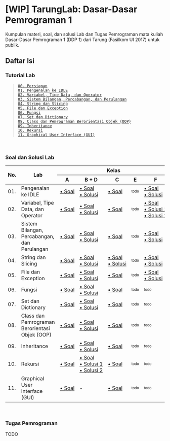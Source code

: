 # [WIP] TarungLab: Dasar-Dasar Pemrograman 1

Kumpulan materi, soal, dan solusi Lab dan Tugas Pemrograman mata kuliah
Dasar-Dasar Pemrograman 1 (DDP 1) dari Tarung (Fasilkom UI 2017) untuk publik.

## Daftar Isi

### Tutorial Lab

> [`00. Persiapan`][tutorial 00]  
> [`01. Pengenalan ke IDLE`][tutorial 01]  
> [`02. Variabel, Tipe Data, dan Operator`][tutorial 02]  
> [`03. Sistem Bilangan, Percabangan, dan Perulangan`][tutorial 03]  
> [`04. String dan Slicing`][tutorial 04]  
> [`05. File dan Exception`][tutorial 05]  
> [`06. Fungsi`][tutorial 06]  
> [`07. Set dan Dictionary`][tutorial 07]  
> [`08. Class dan Pemrograman Berorientasi Objek (OOP)`][tutorial 08]  
> [`09. Inheritance`][tutorial 09]  
> [`10. Rekursi`][tutorial 10]  
> [`11. Graphical User Interface (GUI)`][tutorial 11]

<br>

### Soal dan Solusi Lab

<table>
    <thead>
        <tr>
            <th rowspan="2" colspan="1">
                No.
            </th>
            <th rowspan="2" colspan="1">
                Lab
            </th>
            <th rowspan="1" colspan="6">
                Kelas
            </th>
        </tr>
        <tr>        
            <th>A</th>
            <th>B + D</th>
            <th>C</th>
            <th>E</th>
            <th>F</th>
        </tr>
    </thead>
    <tbody>
        <tr>
            <td>01.</td>
            <td>Pengenalan ke IDLE</td>
            <td><a href="lab/01/lab01_a_c.md">•&nbsp;Soal</a></td>
            <td>
                <a href="lab/01/lab01_b_d.md#pertarungan-1">•&nbsp;Soal</a>
                <br>
                <a href="lab/01/lab01_b_d_s1.py">•&nbsp;Solusi</a>
            </td>
            <td><a href="lab/01/lab01_a_c.md">•&nbsp;Soal</a></td>
            <td><sup><sub>todo</sub></sup></td>
            <td>
                <a href="lab/01/lab01_f.md">•&nbsp;Soal</a>
                <br>
                <a href="lab/01/lab01_f.py">•&nbsp;Solusi</a>
            </td>
        </tr>
        <tr>
            <td>02.</td>
            <td>Variabel, Tipe Data, dan Operator</td>
            <td><a href="lab/02/lab02_a.md">•&nbsp;Soal</a></td>
            <td>
                <a href="lab/01/lab01_b_d.md#pertarungan-2">•&nbsp;Soal</a>
                <br>
                <a href="lab/01/lab01_b_d_s2.py">•&nbsp;Solusi</a>
            </td>
            <td><a href="lab/02/lab02_c.md">•&nbsp;Soal</a></td>
            <td><sup><sub>todo</sub></sup></td>
            <td>
                <a href="lab/02/lab02_f.md">•&nbsp;Soal</a>
                <br>
                <a href="lab/02/lab02_f_s1.py">•&nbsp;Solusi&nbsp;1</a>
                <br>
                <a href="lab/02/lab02_f_s2.py">•&nbsp;Solusi&nbsp;2</a>
            </td>
        </tr>
        <tr>
            <td>03.</td>
            <td>Sistem Bilangan, Percabangan, dan Perulangan</td>
            <td><a href="lab/03/lab03_a.md">•&nbsp;Soal</a></td>
            <td>
                <a href="lab/02/lab02_b_d.md">•&nbsp;Soal</a>
                <br>
                <a href="lab/02/lab02_b_d.py">•&nbsp;Solusi</a>
            </td>
            <td><a href="lab/03/lab03_c.md">•&nbsp;Soal</a></td>
            <td><sup><sub>todo</sub></sup></td>
            <td>
                <a href="lab/03/lab03_f.md">•&nbsp;Soal</a>
                <br>
                <a href="lab/03/lab03_f.py">•&nbsp;Solusi</a>
            </td>
        </tr>
        <tr>
            <td>04.</td>
            <td>String dan Slicing</td>
            <td><a href="lab/04/lab04_a.md">•&nbsp;Soal</a></td>
            <td>
                <a href="lab/03/lab03_b_d.md">•&nbsp;Soal</a>
                <br>
                <a href="lab/03/lab03_b_d.py">•&nbsp;Solusi</a>
            </td>
            <td>
                <a href="lab/04/lab04_c.md">•&nbsp;Soal</a>
                <br>
                <a href="lab/04/lab04_c.py">•&nbsp;Solusi</a>
            </td>
            <td><sup><sub>todo</sub></sup></td>
            <td>
                <a href="lab/04/lab04_f.md">•&nbsp;Soal</a>
                <br>
                <a href="lab/04/lab04_f.py">•&nbsp;Solusi</a>
            </td>
        </tr>
        <tr>
            <td>05.</td>
            <td>File dan Exception</td>
            <td><a href="lab/05/lab05_a.md">•&nbsp;Soal</a></td>
            <td>
                <a href="lab/04/lab04_b_d.md">•&nbsp;Soal</a>
                <br>
                <a href="lab/04/lab04_b_d.py">•&nbsp;Solusi</a>
            </td>
            <td><a href="lab/05/lab05_c.md">•&nbsp;Soal</a></td>
            <td><sup><sub>todo</sub></sup></td>
            <td>
                <a href="lab/05/lab05_f.md">•&nbsp;Soal</a>
                <br>
                <a href="lab/05/lab05_f.py">•&nbsp;Solusi</a>
            </td>
        </tr>
        <tr>
            <td>06.</td>
            <td>Fungsi</td>
            <td><a href="lab/06/lab06_a.md">•&nbsp;Soal</a></td>
            <td><a href="lab/05/lab05_b_d.md">•&nbsp;Soal</a>
                <br>
                <a href="lab/05/lab05_b_d.py">•&nbsp;Solusi</a>
            </td>
            <td><a href="lab/06/lab06_c.md">•&nbsp;Soal</a></td>
            <td><sup><sub>todo</sub></sup></td>
            <td><sup><sub>todo</sub></sup></td>
        </tr>
        <tr>
            <td>07.</td>
            <td>Set dan Dictionary</td>
            <td><a href="lab/07/lab07_a.md">•&nbsp;Soal</a></td>
            <td>
                <a href="lab/06/lab06_b_d.md">•&nbsp;Soal</a>
                <br>
                <a href="lab/06/lab06_b_d.py">•&nbsp;Solusi</a>
            </td>
            <td><a href="lab/07/lab07_c.md">•&nbsp;Soal</a></td>
            <td><sup><sub>todo</sub></sup></td>
            <td><sup><sub>todo</sub></sup></td>
        </tr>
        <tr>
            <td>08.</td>
            <td>Class dan Pemrograman Berorientasi Objek (OOP)</td>
            <td><a href="lab/08/lab08_a.md">•&nbsp;Soal</a></td>
            <td><a href="lab/07/lab07_b_d.md">•&nbsp;Soal</a>
                <br>
                <a href="lab/07/lab07_b_d.py">•&nbsp;Solusi</a>
            </td>
            <td><a href="lab/08/lab08_c.md">•&nbsp;Soal</a></td>
            <td><sup><sub>todo</sub></sup></td>
            <td><sup><sub>todo</sub></sup></td>
        </tr>
        <tr>
            <td>09.</td>
            <td>Inheritance</td>
            <td><a href="lab/09/lab09_a.md">•&nbsp;Soal</a></td>
            <td>
                <a href="lab/08/lab08_b_d.md">•&nbsp;Soal</a>
                <br>
                <a href="lab/08/lab08_b_d.py">•&nbsp;Solusi</a>
            </td>
            <td><a href="lab/09/lab09_c.md">•&nbsp;Soal</a></td>
            <td><sup><sub>todo</sub></sup></td>
            <td><sup><sub>todo</sub></sup></td>
        </tr>
        <tr>
            <td>10.</td>
            <td>Rekursi</td>
            <td><a href="lab/10/lab10_a.md">•&nbsp;Soal</a></td>
            <td><a href="lab/09/lab09_b_d.md">•&nbsp;Soal</a>
                <br>
                <a href="lab/09/lab09_b_d_s1.py">•&nbsp;Solusi&nbsp;1</a>
                <br>
                <a href="lab/09/lab09_b_d_s2.py">•&nbsp;Solusi&nbsp;2</a>
            </td>
            <td><a href="lab/10/lab10_c.md">•&nbsp;Soal</a></td>
            <td><sup><sub>todo</sub></sup></td>
            <td><sup><sub>todo</sub></sup></td>
        </tr>
        <tr>
            <td>11.</td>
            <td>Graphical User Interface (GUI)</td>
            <td><a href="lab/11/lab11_a.md">•&nbsp;Soal</a></td>
            <td>-</td>
            <td><a href="lab/11/lab11_c.md">•&nbsp;Soal</a></td>
            <td><sup><sub>todo</sub></sup></td>
            <td><sup><sub>todo</sub></sup></td>
        </tr>
    </tbody>
</table>

<br>

### Tugas Pemrograman

TODO

[tutorial 00]: lab_instructions/lab00.md

[tutorial 01]: lab_instructions/lab01.md

[tutorial 02]: lab_instructions/lab02.md

[tutorial 03]: lab_instructions/lab03.md

[tutorial 04]: lab_instructions/lab04.md

[tutorial 05]: lab_instructions/lab05.md

[tutorial 06]: lab_instructions/lab06.md

[tutorial 07]: lab_instructions/lab07.md

[tutorial 08]: lab_instructions/lab08.md

[tutorial 09]: lab_instructions/lab09.md

[tutorial 10]: lab_instructions/lab10.md

[tutorial 11]: lab_instructions/lab11.md
